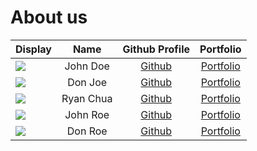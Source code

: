 # About us

Display |   Name    |            Github Profile             | Portfolio 
--------|:---------:|:-------------------------------------:|:---------:
![](https://via.placeholder.com/100.png?text=Photo) | John Doe  |     [Github](https://github.com/)     | [Portfolio](docs/team/johndoe.md)
![](https://via.placeholder.com/100.png?text=Photo) |  Don Joe  |     [Github](https://github.com/)     | [Portfolio](docs/team/johndoe.md)
![](https://via.placeholder.com/100.png?text=Photo) | Ryan Chua | [Github](https://github.com/ryan1604) | [Portfolio](docs/team/ryanchua.md)
![](https://via.placeholder.com/100.png?text=Photo) | John Roe  |     [Github](https://github.com/)     | [Portfolio](docs/team/johndoe.md)
![](https://via.placeholder.com/100.png?text=Photo) |  Don Roe  |     [Github](https://github.com/)     | [Portfolio](docs/team/johndoe.md)

